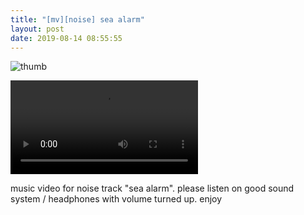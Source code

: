 ```yaml
---
title: "[mv][noise] sea alarm"
layout: post
date: 2019-08-14 08:55:55
---
```


![thumb](video/sea-alarm.jpg)

<cut/>

<div class="video">
  <video controls>
    <source src="video/sea-alarm.webm">
  </video>
</div>

music video for noise track "sea alarm". please listen on good sound system /
headphones with volume turned up. enjoy
